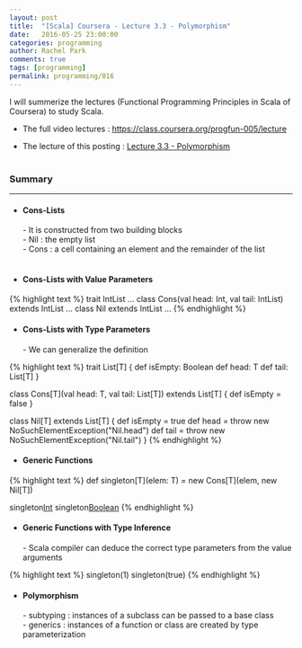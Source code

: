 ```yaml
---
layout: post
title:  "[Scala] Coursera - Lecture 3.3 - Polymorphism"
date:   2016-05-25 23:00:00
categories: programming
author: Rachel Park
comments: true
tags: [programming]
permalink: programming/016
---
```



I will summerize the lectures (Functional Programming Principles in Scala of Coursera) to study Scala.


* The full video lectures : <a href="https://class.coursera.org/progfun-005/lecture" target="_blank">https://class.coursera.org/progfun-005/lecture</a>


* The lecture of this posting : <a href="https://class.coursera.org/progfun-005/lecture/75" target="_blank">Lecture 3.3 - Polymorphism</a>
<br/><br/>

<h3>Summary</h3>
<hr/>

- <h4>Cons-Lists</h4>
	- It is constructed from two building blocks <br/>
    - Nil : the empty list <br/>
    - Cons : a cell containing an element and the remainder of the list <br/><br/>

- <h4>Cons-Lists with Value Parameters</h4>

{% highlight text %}
trait IntList ...
class Cons(val head: Int, val tail: IntList) extends IntList ...
class Nil extends IntList ...
{% endhighlight %}
<br/>

- <h4>Cons-Lists with Type Parameters</h4>
  - We can generalize the definition <br/>

{% highlight text %}
trait List[T] {
  def isEmpty: Boolean
  def head: T
  def tail: List[T]
}

class Cons[T](val head: T, val tail: List[T]) extends List[T] {
  def isEmpty = false
}

class Nil[T] extends List[T] {
  def isEmpty = true
  def head = throw new NoSuchElementException("Nil.head")
  def tail = throw new NoSuchElementException("Nil.tail")
}
{% endhighlight %}
<br/>

- <h4>Generic Functions</h4>

{% highlight text %}
def singleton[T](elem: T) = new Cons[T](elem, new Nil[T])

singleton[Int](1)
singleton[Boolean](true)
{% endhighlight %}
<br/>

- <h4>Generic Functions with Type Inference</h4>
  - Scala compiler can deduce the correct type parameters from the value arguments <br/>

{% highlight text %}
singleton(1)
singleton(true)
{% endhighlight %}
<br/>

- <h4>Polymorphism</h4>
  - subtyping : instances of a subclass can be passed to a base class <br/>
  - generics : instances of a function or class are created by type parameterization <br/>





